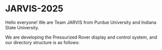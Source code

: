 # JARVIS-2025

Hello everyone! We are Team JARVIS from Purdue University and Indiana State University. 

We are developing the Pressurized Rover display and control system, and our directory structure is as follows:
